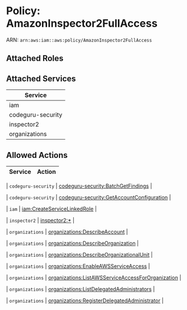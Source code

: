# Policy: AmazonInspector2FullAccess

ARN: `arn:aws:iam::aws:policy/AmazonInspector2FullAccess`

## Attached Roles

## Attached Services

| Service |
|---------|
| iam |
| codeguru-security |
| inspector2 |
| organizations |

## Allowed Actions

| Service | Action |
|:-------:|--------|

| `codeguru-security` | [codeguru-security:BatchGetFindings](../actions.md#codeguru-security:batchgetfindings) |

| `codeguru-security` | [codeguru-security:GetAccountConfiguration](../actions.md#codeguru-security:getaccountconfiguration) |

| `iam` | [iam:CreateServiceLinkedRole](../actions.md#iam:createservicelinkedrole) |

| `inspector2` | [inspector2:*](../actions.md#inspector2:all) |

| `organizations` | [organizations:DescribeAccount](../actions.md#organizations:describeaccount) |

| `organizations` | [organizations:DescribeOrganization](../actions.md#organizations:describeorganization) |

| `organizations` | [organizations:DescribeOrganizationalUnit](../actions.md#organizations:describeorganizationalunit) |

| `organizations` | [organizations:EnableAWSServiceAccess](../actions.md#organizations:enableawsserviceaccess) |

| `organizations` | [organizations:ListAWSServiceAccessForOrganization](../actions.md#organizations:listawsserviceaccessfororganization) |

| `organizations` | [organizations:ListDelegatedAdministrators](../actions.md#organizations:listdelegatedadministrators) |

| `organizations` | [organizations:RegisterDelegatedAdministrator](../actions.md#organizations:registerdelegatedadministrator) |
